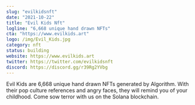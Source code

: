 ```yaml
---
slug: "evilkidsnft"
date: "2021-10-22"
title: "Evil Kids Nft"
logline: "6,668 unique hand drawn NFTs"
cta: "https://www.evilkids.art"
logo: /img/Evil_Kids.jpg
category: nft
status: building
website: https://www.evilkids.art
twitter: https://twitter.com/evilkidsnft
discord: https://discord.gg/r39Rg2YVbg
---
```


Evil Kids are 6,668 unique hand drawn NFTs generated by Algorithm. With their pop culture references and angry faces, 
they will remind you of your childhood. Come sow terror with us on the Solana blockchain.
